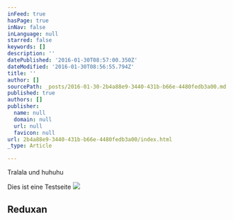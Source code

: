 ```yaml
---
inFeed: true
hasPage: true
inNav: false
inLanguage: null
starred: false
keywords: []
description: ''
datePublished: '2016-01-30T08:57:00.350Z'
dateModified: '2016-01-30T08:56:55.794Z'
title: ''
author: []
sourcePath: _posts/2016-01-30-2b4a88e9-3440-431b-b66e-4480fedb3a00.md
published: true
authors: []
publisher:
  name: null
  domain: null
  url: null
  favicon: null
url: 2b4a88e9-3440-431b-b66e-4480fedb3a00/index.html
_type: Article

---
```

Tralala und huhuhu

Dies ist eine Testseite
![](https://the-grid-user-content.s3-us-west-2.amazonaws.com/e9b1caa8-a3a1-4802-8d43-c8e63ab3a025.png)

## Reduxan